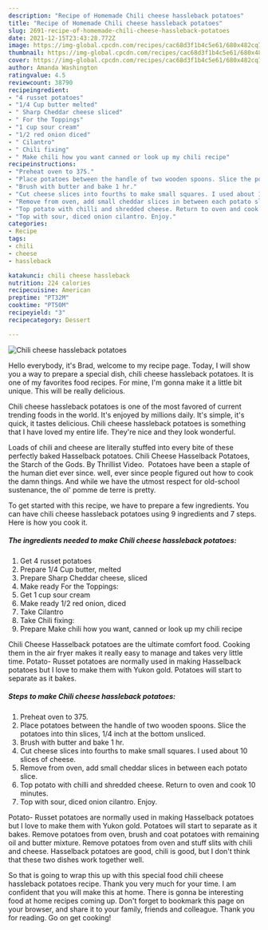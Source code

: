 ```yaml
---
description: "Recipe of Homemade Chili cheese hassleback potatoes"
title: "Recipe of Homemade Chili cheese hassleback potatoes"
slug: 2691-recipe-of-homemade-chili-cheese-hassleback-potatoes
date: 2021-12-15T23:43:28.772Z
image: https://img-global.cpcdn.com/recipes/cac68d3f1b4c5e61/680x482cq70/chili-cheese-hassleback-potatoes-recipe-main-photo.jpg
thumbnail: https://img-global.cpcdn.com/recipes/cac68d3f1b4c5e61/680x482cq70/chili-cheese-hassleback-potatoes-recipe-main-photo.jpg
cover: https://img-global.cpcdn.com/recipes/cac68d3f1b4c5e61/680x482cq70/chili-cheese-hassleback-potatoes-recipe-main-photo.jpg
author: Amanda Washington
ratingvalue: 4.5
reviewcount: 38790
recipeingredient:
- "4 russet potatoes"
- "1/4 Cup butter melted"
- " Sharp Cheddar cheese sliced"
- " For the Toppings"
- "1 cup sour cream"
- "1/2 red onion diced"
- " Cilantro"
- " Chili fixing"
- " Make chili how you want canned or look up my chili recipe"
recipeinstructions:
- "Preheat oven to 375."
- "Place potatoes between the handle of two wooden spoons. Slice the potatoes into thin slices, 1/4 inch at the bottom unsliced."
- "Brush with butter and bake 1 hr."
- "Cut cheese slices into fourths to make small squares. I used about 10 slices of cheese."
- "Remove from oven, add small cheddar slices in between each potato slice."
- "Top potato with chilli and shredded cheese. Return to oven and cook 10 minutes."
- "Top with sour, diced onion cilantro. Enjoy."
categories:
- Recipe
tags:
- chili
- cheese
- hassleback

katakunci: chili cheese hassleback 
nutrition: 224 calories
recipecuisine: American
preptime: "PT32M"
cooktime: "PT50M"
recipeyield: "3"
recipecategory: Dessert

---
```



![Chili cheese hassleback potatoes](https://img-global.cpcdn.com/recipes/cac68d3f1b4c5e61/680x482cq70/chili-cheese-hassleback-potatoes-recipe-main-photo.jpg)

Hello everybody, it's Brad, welcome to my recipe page. Today, I will show you a way to prepare a special dish, chili cheese hassleback potatoes. It is one of my favorites food recipes. For mine, I'm gonna make it a little bit unique. This will be really delicious.

Chili cheese hassleback potatoes is one of the most favored of current trending foods in the world. It's enjoyed by millions daily. It's simple, it's quick, it tastes delicious. Chili cheese hassleback potatoes is something that I have loved my entire life. They're nice and they look wonderful.

Loads of chili and cheese are literally stuffed into every bite of these perfectly baked Hasselback potatoes. Chili Cheese Hasselback Potatoes, the Starch of the Gods. By Thrillist Video. ‌ Potatoes have been a staple of the human diet ever since. well, ever since people figured out how to cook the damn things. And while we have the utmost respect for old-school sustenance, the ol&#39; pomme de terre is pretty.


To get started with this recipe, we have to prepare a few ingredients. You can have chili cheese hassleback potatoes using 9 ingredients and 7 steps. Here is how you cook it.

<!--inarticleads1-->

##### The ingredients needed to make Chili cheese hassleback potatoes:

1. Get 4 russet potatoes
1. Prepare 1/4 Cup butter, melted
1. Prepare  Sharp Cheddar cheese, sliced
1. Make ready  For the Toppings:
1. Get 1 cup sour cream
1. Make ready 1/2 red onion, diced
1. Take  Cilantro
1. Take  Chili fixing:
1. Prepare  Make chili how you want, canned or look up my chili recipe


Chili Cheese Hasselback potatoes are the ultimate comfort food. Cooking them in the air fryer makes it really easy to manage and takes very little time. Potato- Russet potatoes are normally used in making Hasselback potatoes but I love to make them with Yukon gold. Potatoes will start to separate as it bakes. 

<!--inarticleads2-->

##### Steps to make Chili cheese hassleback potatoes:

1. Preheat oven to 375.
1. Place potatoes between the handle of two wooden spoons. Slice the potatoes into thin slices, 1/4 inch at the bottom unsliced.
1. Brush with butter and bake 1 hr.
1. Cut cheese slices into fourths to make small squares. I used about 10 slices of cheese.
1. Remove from oven, add small cheddar slices in between each potato slice.
1. Top potato with chilli and shredded cheese. Return to oven and cook 10 minutes.
1. Top with sour, diced onion cilantro. Enjoy.


Potato- Russet potatoes are normally used in making Hasselback potatoes but I love to make them with Yukon gold. Potatoes will start to separate as it bakes. Remove potatoes from oven, brush and coat potatoes with remaining oil and butter mixture. Remove potatoes from oven and stuff slits with chili and cheese. Hasselback potatoes are good, chili is good, but I don&#39;t think that these two dishes work together well. 

So that is going to wrap this up with this special food chili cheese hassleback potatoes recipe. Thank you very much for your time. I am confident that you will make this at home. There is gonna be interesting food at home recipes coming up. Don't forget to bookmark this page on your browser, and share it to your family, friends and colleague. Thank you for reading. Go on get cooking!
